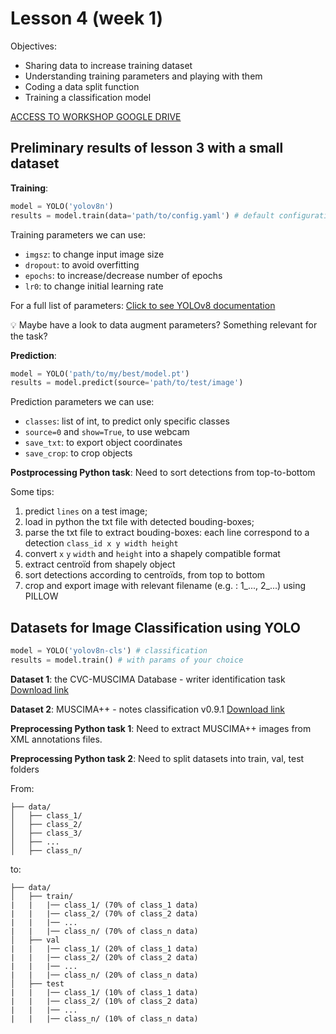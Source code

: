 # Lesson 4 (week 1)

Objectives:

* Sharing data to increase training dataset
* Understanding training parameters and playing with them
* Coding a data split function
* Training a classification model

[ACCESS TO WORKSHOP GOOGLE DRIVE](https://drive.google.com/drive/folders/1ND3OpU4lX-P_aHAl6CWa-ZQZTlumOdGD?usp=sharing)

## Preliminary results of lesson 3 with a small dataset

**Training**:
```python
model = YOLO('yolov8n')
results = model.train(data='path/to/config.yaml') # default configuration
```

Training parameters we can use:
* `imgsz`: to change input image size
* `dropout`: to avoid overfitting
* `epochs`: to increase/decrease number of epochs
* `lr0`: to change initial learning rate

For a full list of parameters:
[Click to see YOLOv8 documentation](https://docs.ultralytics.com/modes/train/#train-settings)

💡 Maybe have a look to data augment parameters? Something relevant for the task?

**Prediction**:
```python
model = YOLO('path/to/my/best/model.pt')
results = model.predict(source='path/to/test/image')
```

Prediction parameters we can use:

* `classes`: list of int, to predict only specific classes
* `source=0` and `show=True`, to use webcam
* `save_txt`: to export object coordinates
* `save_crop`: to crop objects

**Postprocessing Python task**: Need to sort detections from top-to-bottom

Some tips:
1. predict `lines` on a test image;
2. load in python the txt file with detected bouding-boxes;
3. parse the txt file to extract bouding-boxes: each line correspond to a detection `class_id x y width height`
4. convert `x` `y` `width` and `height` into a shapely compatible format
5. extract centroïd from shapely object
6. sort detections according to centroïds, from top to bottom
7. crop and export image with relevant filename (e.g. : 1_..., 2_...) using PILLOW


## Datasets for Image Classification using YOLO

```python
model = YOLO('yolov8n-cls') # classification
results = model.train() # with params of your choice
```

**Dataset 1**: the CVC-MUSCIMA Database - writer identification task
[Download link](http://datasets.cvc.uab.es/muscima/CVCMUSCIMA_WI.zip)

**Dataset 2**: MUSCIMA++ - notes classification v0.9.1
[Download link](https://ufal.mff.cuni.cz/muscima/download)

**Preprocessing Python task 1**: Need to extract MUSCIMA++ images from XML annotations files.

**Preprocessing Python task 2**: Need to split datasets into train, val, test folders

From:
```
├── data/
│   ├── class_1/
│   ├── class_2/
│   ├── class_3/
│   ├── ...
│   ├── class_n/
```

to:
```
├── data/
│   ├── train/
|   |   |── class_1/ (70% of class_1 data)
|   |   |── class_2/ (70% of class_2 data)
|   |   |── ...
|   |   |── class_n/ (70% of class_n data)
│   ├── val
|   |   |── class_1/ (20% of class_1 data)
|   |   |── class_2/ (20% of class_2 data)
|   |   |── ...
|   |   |── class_n/ (20% of class_n data)
│   ├── test
|   |   |── class_1/ (10% of class_1 data)
|   |   |── class_2/ (10% of class_2 data)
|   |   |── ...
|   |   |── class_n/ (10% of class_n data)
```
